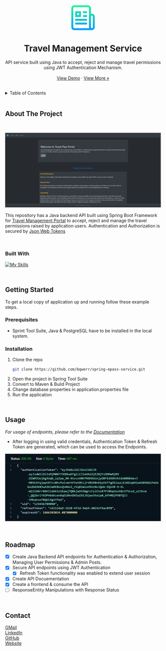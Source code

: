 
<a name="readme-top"></a>


<!-- PROJECT LOGO -->
<br />
<div align="center">
  <a>
    <img src="images/logo.png" alt="Logo" width="80" height="80">
  </a>

<br />
<h1 align="center">Travel Management Service</h1>

  
  

  <p align="center">
    API service built using Java to accept, reject and manage travel permissions using JWT Authentication Mechanism. 
    <br />
    <br/>
    <a href="http://epass-service.herokuapp.com/api/posts/all">View Demo</a>
    <!-- · <a href="https://bqwerr.github.io">Explore the docs</a> -->
    ·
    <a href="https://github.com/bqwerr">View More »</a>
  </p>
</div>

<br />

<!-- TABLE OF CONTENTS -->
<details>
  <summary>Table of Contents</summary>
  <ol>
    <li>
      <a href="#about-the-project">About The Project</a>
      <ul>
        <li><a href="#built-with">Built With</a></li>
      </ul>
    </li>
    <li>
      <a href="#getting-started">Getting Started</a>
      <ul>
        <li><a href="#prerequisites">Prerequisites</a></li>
        <li><a href="#installation">Installation</a></li>
      </ul>
    </li>
    <li><a href="#usage">Usage</a></li>
    <li><a href="#roadmap">Roadmap</a></li>
    <!-- <li><a href="#contributing">Contributing</a></li> -->
    <!-- <li><a href="#license">License</a></li> -->
    <li><a href="#contact">Contact</a></li>
    <!-- <li><a href="#acknowledgments">Acknowledgments</a></li> -->
  </ol>
</details>


<br />

<!-- ABOUT THE PROJECT -->
## About The Project
<br />

[![Screenshots](images/gif.gif)](http://epass-portal.herokuapp.com/)

This repository has a Java backend API built using Spring Boot Framework for <a href="https://github.com/bqwerr/react-epass-portal">Travel Management Portal</a> to accept, reject and manage the travel permissions raised by application users. Authentication and Authorization is secured by <a href="https://jwt.io/">Json Web Tokens</a>

<br />



### Built With

[![My Skills](https://skillicons.dev/icons?i=java,spring,postgres,heroku,react,bootstrap&perline=3)](https://skillicons.dev)


<br />

<!-- GETTING STARTED -->
## Getting Started

To get a local copy of application up and running follow these example steps.

### Prerequisites

* Sprint Tool Suite, Java & PostgreSQL have to be installed in the local system.

### Installation

1. Clone the repo
   ```sh
   git clone https://github.com/bqwerr/spring-epass-service.git
   ```
2. Open the project in Spring Tool Suite
3. Convert to Maven & Build Project
4. Change database properties in application.properties file
4. Run the application

<br />



<!-- USAGE EXAMPLES -->
## Usage

_For usage of endpoints, please refer to the [Documentation](https://htmlpreview.github.io/?https://github.com/bqwerr/spring-epass-service/blob/master/documentation.htm)_

- After logging in using valid credentials, Authentication Token & Refresh Token are generated, which can be used to access the Endpoints.
 
![AuthenticationToken](/images/6.png)

<br />



<!-- ROADMAP -->
## Roadmap

- [x] Create Java Backend API endpoints for Authentication & Authorization, Managing User Permissions & Admin Posts.
- [x] Secure API endpoints using JWT Authentication
    - [x] Refresh Token functionality was enabled to extend user session
- [x] Create API Docuementation
- [x] Create a frontend & consume the API
- [ ] ResponseEntity Manipulations with Response Status
<br />

<!-- See the [open issues](https://github.com/github_username/repo_name/issues) for a full list of proposed features (and known issues). -->




<!-- CONTRIBUTING -->
<!-- ## Contributing

Contributions are what make the open source community such an amazing place to learn, inspire, and create. Any contributions you make are **greatly appreciated**.

If you have a suggestion that would make this better, please fork the repo and create a pull request. You can also simply open an issue with the tag "enhancement".
Don't forget to give the project a star! Thanks again!

1. Fork the Project
2. Create your Feature Branch (`git checkout -b feature/AmazingFeature`)
3. Commit your Changes (`git commit -m 'Add some AmazingFeature'`)
4. Push to the Branch (`git push origin feature/AmazingFeature`)
5. Open a Pull Request

<br /> -->



<!-- CONTACT -->

## Contact

[GMail][gmail] \
[LinkedIn][linkedin] \
[GitHub][github] \
[Website][website] 




<!-- ACKNOWLEDGMENTS / REFERENCES -->
<!-- ## References

* []()
* []()
* []() -->


[website]: https://bqwerr.github.io
[linkedin]: https://linkedin.com/srujan-tumma
[gmail]: mailto:tummasrujan@gmail.com
[github]: https://github.com/bqwerr
